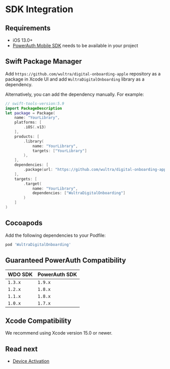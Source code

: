 # SDK Integration

## Requirements

- iOS 13.0+
- [PowerAuth Mobile SDK](https://github.com/wultra/powerauth-mobile-sdk) needs to be available in your project

## Swift Package Manager

Add `https://github.com/wultra/digital-onboarding-apple` repository as a package in Xcode UI and add `WultraDigitalOnboarding` library as a dependency.

Alternatively, you can add the dependency manually. For example:

```swift
// swift-tools-version:5.9
import PackageDescription
let package = Package(
    name: "YourLibrary",
    platforms: [
        .iOS(.v13)
    ],
    products: [
        .library(
            name: "YourLibrary",
            targets: ["YourLibrary"]
        ),
    ],
    dependencies: [
        .package(url: "https://github.com/wultra/digital-onboarding-apple.git", .from("1.3.0"))
    ],
    targets: [
        .target(
            name: "YourLibrary",
            dependencies: ["WultraDigitalOnboarding"]
        )
    ]
)
```

## Cocoapods

Add the following dependencies to your Podfile:

```rb
pod 'WultraDigitalOnboarding'
```

## Guaranteed PowerAuth Compatibility

| WDO SDK | PowerAuth SDK |  
|---------|---------      |
| `1.3.x` | `1.9.x`       |
| `1.2.x` | `1.8.x`       |
| `1.1.x` | `1.8.x`       |
| `1.0.x` | `1.7.x`       |

## Xcode Compatibility

We recommend using Xcode version 15.0 or newer.

## Read next

- [Device Activation](Device-Activation.md)